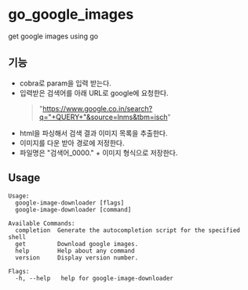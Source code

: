 # go_google_images
get google images using go

## 기능
- cobra로 param을 입력 받는다.
- 입력받은 검색어를 아래 URL로 google에 요청한다.
  > "https://www.google.co.in/search?q="+QUERY+"&source=lnms&tbm=isch"
- html을 파싱해서 검색 결과 이미지 목록을 추출한다.
- 이미지를 다운 받아 경로에 저정한다.
- 파일명은 "검색어_0000." + 이미지 형식으로 저장한다.

## Usage
```
Usage:
  google-image-downloader [flags]
  google-image-downloader [command]

Available Commands:
  completion  Generate the autocompletion script for the specified shell
  get         Download google images.
  help        Help about any command
  version     Display version number.

Flags:
  -h, --help   help for google-image-downloader
```